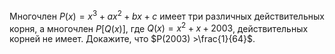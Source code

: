 Многочлен $P(x) = x^3 + ax^2 +bx + c$ имеет три различных
 действительных корня, а многочлен $P[ Q(x)]$, где 
 $Q(x) = x^2 + x + 2003$, действительных корней не имеет. Докажите, что $P(2003) >\frac{1}{64}$.